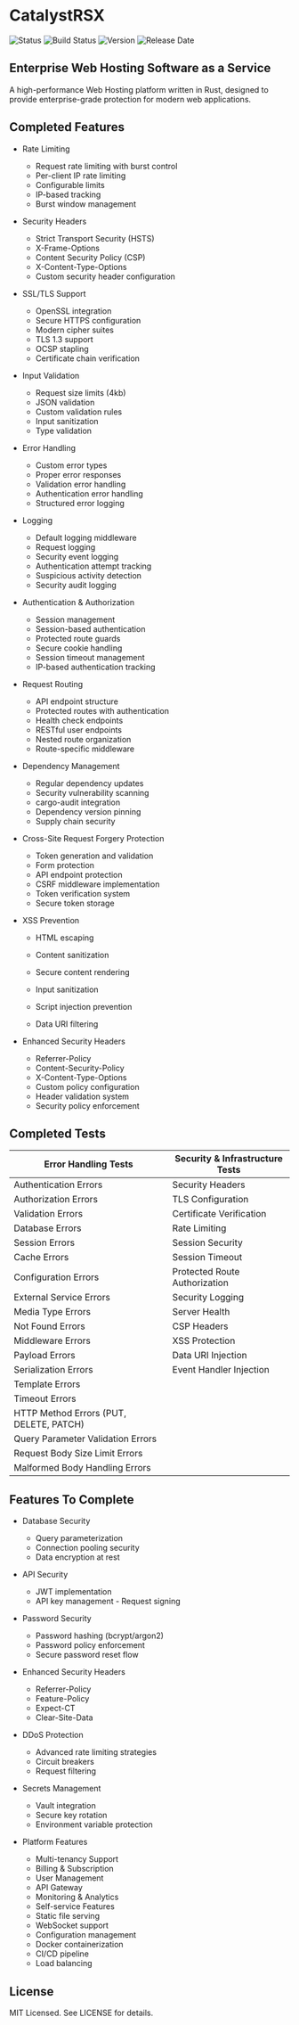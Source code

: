 # CatalystRSX

![Status](https://img.shields.io/badge/Status-Under%20Development-blue)
![Build Status](https://img.shields.io/badge/build-passing-brightgreen)
![Version](https://img.shields.io/badge/Version-0.6.0-blue)
![Release Date](https://img.shields.io/badge/Production%20Release-Jan%201%202026-yellow)

## Enterprise Web Hosting Software as a Service

A high-performance Web Hosting platform written in Rust, designed to provide enterprise-grade protection for modern web applications.
## Completed Features

- Rate Limiting
  - Request rate limiting with burst control
  - Per-client IP rate limiting
  - Configurable limits
  - IP-based tracking
  - Burst window management

- Security Headers
  - Strict Transport Security (HSTS)
  - X-Frame-Options
  - Content Security Policy (CSP)
  - X-Content-Type-Options
  - Custom security header configuration

- SSL/TLS Support
  - OpenSSL integration
  - Secure HTTPS configuration
  - Modern cipher suites
  - TLS 1.3 support
  - OCSP stapling
  - Certificate chain verification

- Input Validation
  - Request size limits (4kb)
  - JSON validation
  - Custom validation rules
  - Input sanitization
  - Type validation

- Error Handling
  - Custom error types
  - Proper error responses
  - Validation error handling
  - Authentication error handling
  - Structured error logging

- Logging
  - Default logging middleware
  - Request logging
  - Security event logging
  - Authentication attempt tracking
  - Suspicious activity detection
  - Security audit logging

- Authentication & Authorization
  - Session management
  - Session-based authentication
  - Protected route guards
  - Secure cookie handling
  - Session timeout management
  - IP-based authentication tracking

- Request Routing
  - API endpoint structure
  - Protected routes with authentication
  - Health check endpoints
  - RESTful user endpoints
  - Nested route organization
  - Route-specific middleware

- Dependency Management
  - Regular dependency updates
  - Security vulnerability scanning
  - cargo-audit integration
  - Dependency version pinning
  - Supply chain security

- Cross-Site Request Forgery Protection
  - Token generation and validation
  - Form protection
  - API endpoint protection
  - CSRF middleware implementation
  - Token verification system
  - Secure token storage


- XSS Prevention
  - HTML escaping





  - Content sanitization
  - Secure content rendering
  - Input sanitization
  - Script injection prevention
  - Data URI filtering








- Enhanced Security Headers
  - Referrer-Policy
  - Content-Security-Policy
  - X-Content-Type-Options
  - Custom policy configuration
  - Header validation system
  - Security policy enforcement

## Completed Tests

| Error Handling Tests | Security & Infrastructure Tests |
|---------------------|--------------------------------|
| Authentication Errors | Security Headers |
| Authorization Errors | TLS Configuration |
| Validation Errors | Certificate Verification |
| Database Errors | Rate Limiting |
| Session Errors | Session Security |
| Cache Errors | Session Timeout |
| Configuration Errors | Protected Route Authorization |
| External Service Errors | Security Logging |
| Media Type Errors | Server Health |
| Not Found Errors | CSP Headers |
| Middleware Errors | XSS Protection |
| Payload Errors | Data URI Injection |
| Serialization Errors | Event Handler Injection |
| Template Errors | |
| Timeout Errors | |
| HTTP Method Errors (PUT, DELETE, PATCH) | |
| Query Parameter Validation Errors | |
| Request Body Size Limit Errors | |
| Malformed Body Handling Errors | |
## Features To Complete

- Database Security
  - Query parameterization
  - Connection pooling security
  - Data encryption at rest

- API Security
  - JWT implementation
  - API key management  - Request signing

- Password Security
  - Password hashing (bcrypt/argon2)
  - Password policy enforcement
  - Secure password reset flow

- Enhanced Security Headers
  - Referrer-Policy
  - Feature-Policy
  - Expect-CT
  - Clear-Site-Data

- DDoS Protection
  - Advanced rate limiting strategies
  - Circuit breakers
  - Request filtering

- Secrets Management
  - Vault integration
  - Secure key rotation
  - Environment variable protection

- Platform Features
  - Multi-tenancy Support
  - Billing & Subscription
  - User Management
  - API Gateway
  - Monitoring & Analytics
  - Self-service Features
  - Static file serving
  - WebSocket support
  - Configuration management
  - Docker containerization
  - CI/CD pipeline
  - Load balancing
## License
MIT Licensed. See LICENSE for details.
